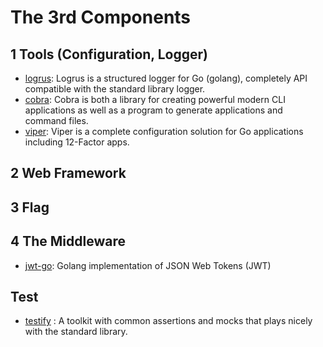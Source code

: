 # The 3rd Components

## 1 Tools (Configuration, Logger)
- [logrus](https://github.com/sirupsen/logrus):
 Logrus is a structured logger for Go (golang), completely API compatible with the standard library logger.
- [cobra](https://github.com/spf13/cobra): Cobra is both a library for creating powerful modern CLI applications as well as a program to generate applications and command files.
- [viper](https://github.com/spf13/viper): Viper is a complete configuration solution for Go applications including 12-Factor apps. 

## 2 Web Framework

## 3 Flag


## 4 The Middleware
- [jwt-go](https://github.com/dgrijalva/jwt-go): Golang implementation of JSON Web Tokens (JWT)

## Test
- [testify](https://github.com/stretchr/testify) : A toolkit with common assertions and mocks that plays nicely with the standard library.




